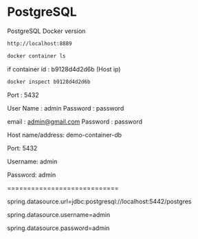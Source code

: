# PostgreSQL
PostgreSQL Docker version 

```bash
http://localhost:8889
```

```bash
docker container ls
```

if container id : b9128d4d2d6b 
(Host ip)
```bash
docker inspect b9128d4d2d6b 
``` 
Port : 5432

User Name : admin
Password : password

email : admin@gmail.com
Password : password


Host name/address: demo-container-db

Port: 5432

Username: admin

Password: admin

============================

spring.datasource.url=jdbc:postgresql://localhost:5442/postgres

spring.datasource.username=admin

spring.datasource.password=admin
